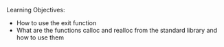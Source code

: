 Learning Objectives:

* How to use the exit function
* What are the functions calloc and realloc from the standard library and how to use them
